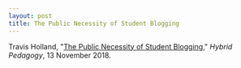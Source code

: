 ```yaml
---
layout: post
title: The Public Necessity of Student Blogging
---
```


Travis Holland, "[The Public Necessity of Student Blogging](https://hybridpedagogy.org/public-necessity-student-blogging/)," *Hybrid Pedagogy*, 13 November 2018.
